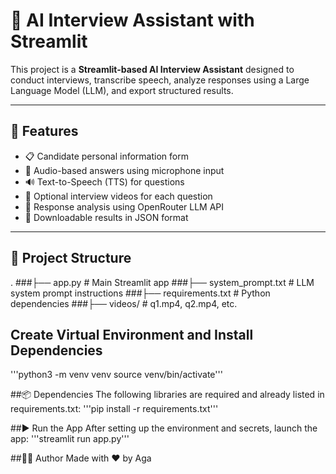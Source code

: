 # 🤖 AI Interview Assistant with Streamlit

This project is a **Streamlit-based AI Interview Assistant** designed to conduct interviews, transcribe speech, analyze responses using a Large Language Model (LLM), and export structured results.

---

## 🚀 Features

- 📋 Candidate personal information form
- 🎤 Audio-based answers using microphone input
- 🔊 Text-to-Speech (TTS) for questions
- 🎥 Optional interview videos for each question
- 🧠 Response analysis using OpenRouter LLM API
- 📁 Downloadable results in JSON format

---

## 📁 Project Structure
.
###├── app.py # Main Streamlit app
###├── system_prompt.txt # LLM system prompt instructions
###├── requirements.txt # Python dependencies
###├── videos/ # q1.mp4, q2.mp4, etc.

## Create Virtual Environment and Install Dependencies
'''python3 -m venv venv
source venv/bin/activate'''

##📦 Dependencies
The following libraries are required and already listed in requirements.txt:
'''pip install -r requirements.txt'''

##▶️ Run the App
After setting up the environment and secrets, launch the app:
'''streamlit run app.py'''

##👨‍💻 Author
Made with ❤️ by Aga
